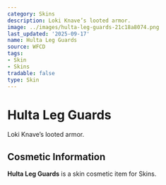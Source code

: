 ```yaml
---
category: Skins
description: Loki Knave’s looted armor.
image: ../images/hulta-leg-guards-21c18a8074.png
last_updated: '2025-09-17'
name: Hulta Leg Guards
source: WFCD
tags:
- Skin
- Skins
tradable: false
type: Skin
---
```


# Hulta Leg Guards

Loki Knave’s looted armor.

## Cosmetic Information

**Hulta Leg Guards** is a skin cosmetic item for Skins.

